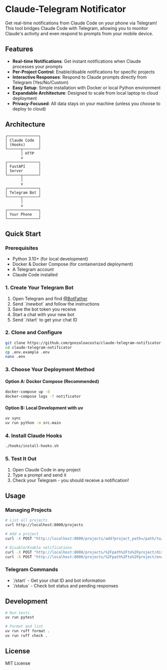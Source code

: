 # Claude-Telegram Notificator

Get real-time notifications from Claude Code on your phone via Telegram! This tool bridges Claude Code with Telegram, allowing you to monitor Claude's activity and even respond to prompts from your mobile device.

## Features

- **Real-time Notifications**: Get instant notifications when Claude processes your prompts
- **Per-Project Control**: Enable/disable notifications for specific projects
- **Interactive Responses**: Respond to Claude prompts directly from Telegram (Yes/No/Custom)
- **Easy Setup**: Simple installation with Docker or local Python environment
- **Expandable Architecture**: Designed to scale from local laptop to cloud deployment
- **Privacy-Focused**: All data stays on your machine (unless you choose to deploy to cloud)

## Architecture

```
┌──────────────┐
│ Claude Code  │
│ (Hooks)      │
└──────┬───────┘
       │ HTTP
       v
┌──────────────┐
│ FastAPI      │
│ Server       │
└──────┬───────┘
       │
       v
┌──────────────┐
│ Telegram Bot │
└──────┬───────┘
       │
       v
┌──────────────┐
│ Your Phone   │
└──────────────┘
```

## Quick Start

### Prerequisites

- Python 3.10+ (for local development)
- Docker & Docker Compose (for containerized deployment)
- A Telegram account
- Claude Code installed

### 1. Create Your Telegram Bot

1. Open Telegram and find [@BotFather](https://t.me/BotFather)
2. Send \`/newbot\` and follow the instructions
3. Save the bot token you receive
4. Start a chat with your new bot
5. Send \`/start\` to get your chat ID

### 2. Clone and Configure

```bash
git clone https://github.com/gonzaloacosta/claude-telegram-notificator.git
cd claude-telegram-notificator
cp .env.example .env
nano .env
```

### 3. Choose Your Deployment Method

#### Option A: Docker Compose (Recommended)

```bash
docker-compose up -d
docker-compose logs -f notificator
```

#### Option B: Local Development with uv

```bash
uv sync
uv run python -m src.main
```

### 4. Install Claude Hooks

```bash
./hooks/install-hooks.sh
```

### 5. Test It Out

1. Open Claude Code in any project
2. Type a prompt and send it
3. Check your Telegram - you should receive a notification!

## Usage

### Managing Projects

```bash
# List all projects
curl http://localhost:8000/projects

# Add a project
curl -X POST "http://localhost:8000/projects/add?project_path=/path/to/project&name=MyProject"

# Disable/Enable notifications
curl -X POST "http://localhost:8000/projects/%2Fpath%2Fto%2Fproject/disable"
curl -X POST "http://localhost:8000/projects/%2Fpath%2Fto%2Fproject/enable"
```

### Telegram Commands

- \`/start\` - Get your chat ID and bot information
- \`/status\` - Check bot status and pending responses

## Development

```bash
# Run tests
uv run pytest

# Format and lint
uv run ruff format .
uv run ruff check .
```

## License

MIT License
